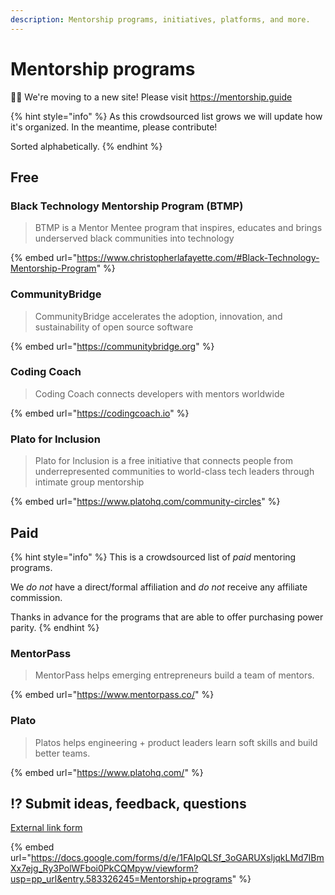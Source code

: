 ```yaml
---
description: Mentorship programs, initiatives, platforms, and more.
---
```


# Mentorship programs

👋🏽 We're moving to a new site! Please visit https://mentorship.guide

{% hint style="info" %}
As this crowdsourced list grows we will update how it's organized. In the meantime, please contribute!

Sorted alphabetically.&#x20;
{% endhint %}

## Free

### Black Technology Mentorship Program (BTMP)

> BTMP is a Mentor Mentee program that inspires, educates and brings underserved black communities into technology

{% embed url="https://www.christopherlafayette.com/#Black-Technology-Mentorship-Program" %}

### CommunityBridge

> CommunityBridge accelerates the adoption, innovation, and sustainability of open source software

{% embed url="https://communitybridge.org" %}

### Coding Coach

> Coding Coach connects developers with mentors worldwide

{% embed url="https://codingcoach.io" %}

### Plato for Inclusion

> Plato for Inclusion is a free initiative that connects people from underrepresented communities to world-class tech leaders through intimate group mentorship

{% embed url="https://www.platohq.com/community-circles" %}

## Paid

{% hint style="info" %}
This is a crowdsourced list of _paid_ mentoring programs.&#x20;

We _do not_ have a direct/formal affiliation and _do not_ receive any affiliate commission.

Thanks in advance for the programs that are able to offer purchasing power parity.
{% endhint %}

### MentorPass

> MentorPass helps emerging entrepreneurs build a team of mentors.

{% embed url="https://www.mentorpass.co/" %}

### Plato

> Platos helps engineering + product leaders learn soft skills and build better teams.

{% embed url="https://www.platohq.com/" %}



## :interrobang: Submit ideas, feedback, questions

[External link form](https://docs.google.com/forms/d/e/1FAIpQLSf\_3oGARUXsljqkLMd7IBmXx7ejg\_Ry3PolWFboi0PkCQMpyw/viewform?usp=pp\_url\&entry.583326245=Mentorship+programs)

{% embed url="https://docs.google.com/forms/d/e/1FAIpQLSf_3oGARUXsljqkLMd7IBmXx7ejg_Ry3PolWFboi0PkCQMpyw/viewform?usp=pp_url&entry.583326245=Mentorship+programs" %}

